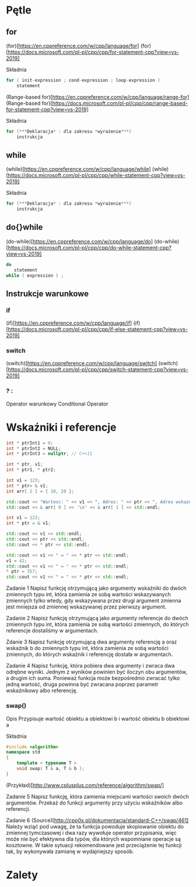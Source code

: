 # Pętle 

## for 

(for)[https://en.cppreference.com/w/cpp/language/for]
(for)[https://docs.microsoft.com/pl-pl/cpp/cpp/for-statement-cpp?view=vs-2019]

Składnia
```cpp
for ( init-expression ; cond-expression ; loop-expression )
    statement
```
(Range-based for)[https://en.cppreference.com/w/cpp/language/range-for]
(Range-based for)[https://docs.microsoft.com/pl-pl/cpp/cpp/range-based-for-statement-cpp?view=vs-2019]

Składnia
```cpp
for (***Deklaracja* : dla zakresu *wyrażenie***)
    instrukcja
```

## while

(while)[https://en.cppreference.com/w/cpp/language/while]
(while)[https://docs.microsoft.com/pl-pl/cpp/cpp/while-statement-cpp?view=vs-2019]

Składnia
```cpp
for (***Deklaracja* : dla zakresu *wyrażenie***)
    instrukcja
```

## do{}while

(do-while)[https://en.cppreference.com/w/cpp/language/do]
(do-while)[https://docs.microsoft.com/pl-pl/cpp/cpp/do-while-statement-cpp?view=vs-2019]

```cpp
do
   statement
while ( expression ) ;
```

## Instrukcje warunkowe

### if

(if)[https://en.cppreference.com/w/cpp/language/if]
(if)[https://docs.microsoft.com/pl-pl/cpp/cpp/if-else-statement-cpp?view=vs-2019]

### switch

(switch)[https://en.cppreference.com/w/cpp/language/switch]
(switch)[https://docs.microsoft.com/pl-pl/cpp/cpp/switch-statement-cpp?view=vs-2019]

### ? :

Operator warunkowy
Conditional Operator

# Wskaźniki i referencje

```cpp
int * ptrInt1 = 0;
int * ptrInt2 = NULL;
int * ptrInt3 = nullptr; // C++11
```

```cpp
int * ptr, v1;
int * ptr1, * ptr2;
```

```cpp
int v1 = 123;
int * ptr= & v1;
int arr[ 2 ] = { 10, 20 };

std::cout << "Wartosc: " << v1 << ", Adres: " << ptr << ", Adres wskaznika: " << & ptr << std::endl;
std::cout << & arr[ 0 ] << '\n' << & arr[ 1 ] << std::endl;
```

```cpp
int v1 = 123;
int * ptr = & v1;

std::cout << v1 << std::endl;
std::cout << ptr << std::endl;
std::cout << * ptr << std::endl;
```

```cpp
std::cout << v1 << " = " << * ptr << std::endl;
v1 = 42;
std::cout << v1 << " = " << * ptr << std::endl;
* ptr = 357;
std::cout << v1 << " = " << * ptr << std::endl;
```

Zadanie 1
Napisz funkcję otrzymującą jako argumenty wskaźniki do dwóch zmiennych typu int, która zamienia ze sobą wartości wskazywanych zmiennych tylko wtedy, gdy wskazywana przez drugi argument zmienna jest
mniejsza od zmiennej wskazywanej przez pierwszy argument.

Zadanie 2
Napisz funkcję otrzymującą jako argumenty referencje
do dwóch zmiennych typu int, która zamienia ze sobą wartości zmiennych, do których referencje dostaliśmy w argumentach.

Zdanie 3
Napisz funkcję otrzymującą dwa argumenty referencję a
oraz wskaźnik b do zmiennych typu int, która zamienia ze sobą wartości zmiennych, do których wskaźnik i referencję dostała w argumentach.

Zadanie 4
Napisz funkcję, która pobiera dwa argumenty i zwraca dwa odrębne wyniki.
Jednym z wyników powinien być iloczyn obu argumentów, a drugim ich suma. Ponieważ funkcja może bezpośrednio zwracać tylko jedną wartość, druga
powinna być zwracana poprzez parametr wskaźnikowy albo referencję.

### swap()

Opis
Przypisuje wartość obiektu a obiektowi b i wartość obiektu b obiektowi a

Składnia
```cpp
#include <algorithm>
namespace std
{
    template < typename T >
    void swap( T & a, T & b );
}
```

(Przykład)[http://www.cplusplus.com/reference/algorithm/swap/]

Zadanie 5
Napisz funkcję, która zamienia miejscami wartości swoich dwóch argumentów.
Przekaż do funkcji argumenty przy użyciu wskaźników albo referencji.

Zadanie 6
(Source)[http://cpp0x.pl/dokumentacja/standard-C++/swap/461]
Należy wziąć pod uwagę, że ta funkcja powoduje skopiowanie obiektu do zmiennej tymczasowej i dwa razy wywołuje operator przypisania, 
więc może nie być efektywna dla typów, dla których wspomniane operacje są kosztowne. 
W takie sytuacji rekomendowane jest przeciążenie tej funkcji tak, by wykonywała zamianę w wydajniejszy sposób.



# Zalety






